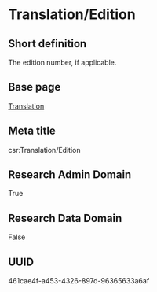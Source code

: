 # Translation/Edition
## Short definition
The edition number, if applicable.
## Base page
[Translation](../Objects/Translation.md)
## Meta title
csr:Translation/Edition
## Research Admin Domain
True
## Research Data Domain
False
## UUID
461cae4f-a453-4326-897d-96365633a6af
